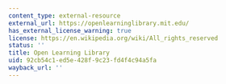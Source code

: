 ```yaml
---
content_type: external-resource
external_url: https://openlearninglibrary.mit.edu/
has_external_license_warning: true
license: https://en.wikipedia.org/wiki/All_rights_reserved
status: ''
title: Open Learning Library
uid: 92cb54c1-ed5e-428f-9c23-fd4f4c94a5fa
wayback_url: ''
---
```

